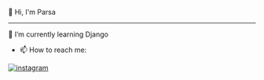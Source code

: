 👋 Hi, I'm Parsa
<hr>
👀 I’m currently learning Django

- 📫 How to reach me:

[![instagram](https://img.shields.io/badge/Parsa-000000?style=for-the-badge&logo=Instagram&logoColor=white&link=https://instagram.com/parsa_.r9)](https://instagram.com/parsa_.r9) 
<!---
parsarezaee/parsarezaee is a ✨ special ✨ repository because its `README.md` (this file) appears on your GitHub profile.
You can click the Preview link to take a look at your changes.
--->
